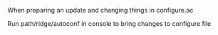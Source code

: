 When preparing an update and changing things in configure.ac

Run path/ridge/autoconf in console to bring changes to configure file